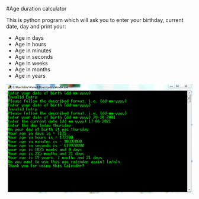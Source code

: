 #Age duration calculator

This is python program which will ask you to enter your birthday, current date, day and print your:

- Age in days
- Age in hours
- Age in minutes
- Age in seconds
- Age in weeks
- Age in months
- Age in years

![](https://github.com/billypentester/age-duration-calculator/blob/main/Capture.PNG?raw=true)
